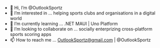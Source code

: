 - 👋 Hi, I’m @OutlookSportz
- 👀 I’m interested in ... helping sports clubs and organisations in a digital world
- 🌱 I’m currently learning ... .NET MAUI | Uno Platform
- 💞️ I’m looking to collaborate on ... socially enterprizing cross-platform sports scoring apps
- 📫 How to reach me ... OutlookSportz@gmail.com | @OutlookSportz

<!---
OutlookSportz/OutlookSportz is a ✨ special ✨ repository because its `README.md` (this file) appears on your GitHub profile.
You can click the Preview link to take a look at your changes.
--->
